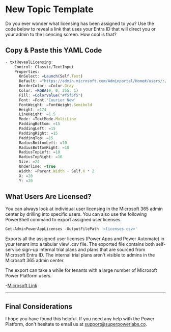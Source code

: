 # New Topic Template

Do you ever wonder what licensing has been assigned to you? Use the code below to reveal a link that uses your Entra ID that will direct you or your admin to the licencing screen. How cool is that?

## Copy & Paste this YAML Code

```JavaScript
- txtRevealLicensing:
    Control: Classic/TextInput
    Properties:
      OnSelect: =Launch(Self.Text)
      Default: ="https://admin.microsoft.com/Adminportal/Home#/users/:/UserDetails/" & User().EntraObjectId & "/LicensesAndApps"
      BorderColor: =Color.Gray
      Color: =RGBA(0, 0, 255, 1)
      Fill: =ColorValue("#f5f5f5")
      Font: =Font.'Courier New'
      FontWeight: =FontWeight.Semibold
      Height: =174
      LineHeight: =1.5
      Mode: =TextMode.MultiLine
      PaddingBottom: =15
      PaddingLeft: =15
      PaddingRight: =15
      PaddingTop: =15
      RadiusBottomLeft: =10
      RadiusBottomRight: =10
      RadiusTopLeft: =10
      RadiusTopRight: =10
      Size: =24
      Underline: =true
      Width: =Parent.Width - Self.X * 2
      X: =20
      Y: =20

```

## What Users Are Licensed?

You can always look at individual user licensing in the Microsoft 365 admin center by drilling into specific users. You can also use the following PowerShell command to export assigned user licenses.

```PowerShell
Get-AdminPowerAppLicenses -OutputFilePath '<licenses.csv>'
```

Exports all the assigned user licenses (Power Apps and Power Automate) in your tenant into a tabular view .csv file. The exported file contains both self-service sign-up internal trial plans and plans that are sourced from Microsoft Entra ID. The internal trial plans aren't visible to admins in the Microsoft 365 admin center.

The export can take a while for tenants with a large number of Microsoft Power Platform users.

-[Microsoft Link](https://learn.microsoft.com/en-us/power-platform/admin/pricing-billing-skus)

---

## Final Considerations

I hope you have found this helpful. If you need any help with the Power Platform, don't hesitate to email us at [support@superpowerlabs.co](support@superpowerlabs.co).
